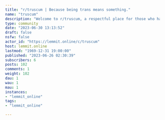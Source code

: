 ```yaml
---
title: "r/truscum | Because being trans means something." 
name: "truscum"
description: "Welcome to r/truscum, a respectful place for those who have been cast out of mainstream trans subreddits. Men, women, and nonbinary people, trans..."
type: community
date: "2023-06-30 13:13:52"
draft: false
nsfw: false
actor_id: "https://lemmit.online/c/truscum"
host: lemmit.online
lastmod: "1969-12-31 19:00:00"
published: "2023-06-26 02:30:39"
subscribers: 6
posts: 102
comments: 1
weight: 102
dau: 1
wau: 1
mau: 1
instances:
- "lemmit_online"
tags: 
- "lemmit_online"

---
```

